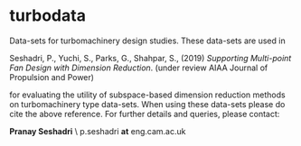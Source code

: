 # turbodata
Data-sets for turbomachinery design studies. These data-sets are used in

  Seshadri, P., Yuchi, S., Parks, G., Shahpar, S., (2019) *Supporting Multi-point Fan Design with Dimension Reduction*. (under  review AIAA Journal of Propulsion and Power)

for evaluating the utility of subspace-based dimension reduction methods on turbomachinery type data-sets. When using these data-sets please do cite the above reference. For further details and queries, please contact:

**Pranay Seshadri** \\
p.seshadri **at** eng.cam.ac.uk
